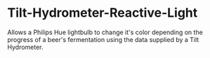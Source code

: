 # Tilt-Hydrometer-Reactive-Light
Allows a Philips Hue lightbulb to change it's color depending on the progress of a beer's fermentation using the data supplied by a Tilt Hydrometer.
